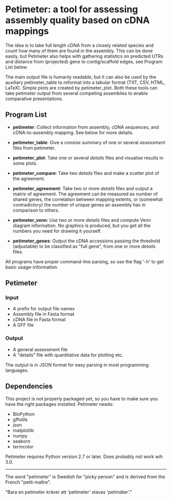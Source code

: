 # Petimeter: a tool for assessing assembly quality based on cDNA mappings

The idea is to take full length cDNA from a closely related species
and count how many of them are found in the assembly. This can be done
easily, but Petimeter also helps with gathering statistics on
predicted UTRs and distance from (projected) gene to contig/scaffold
edges, see Program List below.

The main output file is humanly readable, but it can also be used by
the auxiliary petimeter_table to reformat into a tabular format (TXT, CSV, HTML,
LaTeX). Simple plots are created by petimeter_plot. Both these
tools can take petimeter output from several competing assemblies to
enable comparative presentations.

## Program List

- **petimeter**: Collect information from assembly, cDNA sequences,
and cDNA-to-assembly mapping. See below for more details.

- **petimeter_table**: Give a consise summary of one or several *assessment* files from
petimeter.

- **petimeter_plot**: Take one or several *details* files and
  visualise results in some plots.

- **petimeter_compare**: Take two *details* files and make a scatter
  plot of the agreement.

- **petimeter_agreement**: Take  two or more
  *details* files and output a matrix of agreement. The agreement can
  be measured as number of shared genes, the correlation between
  mapping extents, or (somewhat contradictory) the number of unique
  genes an assembly has in comparison to others.

- **petimeter_venn**: Use two or more *details* files and compute Venn
  diagram information. No graphics is produced, but you get all the
  numbers you need for drawing it yourself.

- **petimeter_genes**: Output the cDNA accessions passing the
  threshold (adjustable) to be classified as "full gene", from one or
  more *details* files.

All programs have proper command-line parsing, so use the flag '-h' to
get basic usage-information.

## Petimeter

### Input
- A prefix for output file names
- Assembly file in Fasta format
- cDNA file in Fasta format
- A GFF file 

### Output
- A general assessment file 
- A "details" file with quantitative data for plotting etc.

The output is in JSON format for easy parsing in most programming
languages. 


## Dependencies
This project is not properly packaged yet, so you have to make sure
you have the right packages installed. Petimeter needs:
- BioPython
- gffutils
- json
- matplotlib
- numpy
- seaborn
- termcolor

Petimeter requires Python version 2.7 or later. Does probably not work
wih 3.0.

---
The word "petimeter" is Swedish for "picky person" and is derived from
the French "petit-maître".

"Bara en petimeter kräver att 'petimeter' stavas 'petimäter'."

